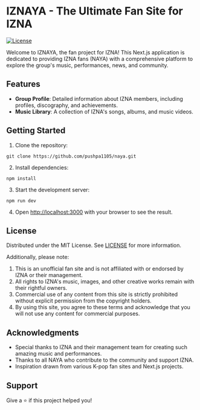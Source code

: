 # IZNAYA - The Ultimate Fan Site for IZNA

[![License](https://img.shields.io/github/license/pushpa1105/naya)](LICENSE)

Welcome to IZNAYA, the fan project for IZNA! This Next.js application is dedicated to providing IZNA fans (NAYA) with a comprehensive platform to explore the group's music, performances, news, and community.

## Features

- **Group Profile**: Detailed information about IZNA members, including profiles, discography, and achievements.
- **Music Library**: A collection of IZNA's songs, albums, and music videos.
  <!-- - **Performance Archive**: Videos and photos from concerts, variety shows, and other appearances. -->
  <!-- - **News Feed**: Latest updates on IZNA's activities, schedules, and announcements. -->
  <!-- - **Community Forum**: A space for NAYA to discuss, share fan art, and connect with each other. -->
  <!-- - **Merchandise Store**: Official merchandise available for purchase. -->

## Getting Started

1. Clone the repository:

```shell
git clone https://github.com/pushpa1105/naya.git
```

2. Install dependencies:

```shell
npm install
```

3. Start the development server:

```shell
npm run dev
```

4. Open [http://localhost:3000](http://localhost:3000) with your browser to see the result.

## License

Distributed under the MIT License. See [LICENSE](LICENSE) for more information.

Additionally, please note:

1. This is an unofficial fan site and is not affiliated with or endorsed by IZNA or their management.
2. All rights to IZNA's music, images, and other creative works remain with their rightful owners.
3. Commercial use of any content from this site is strictly prohibited without explicit permission from the copyright holders.
4. By using this site, you agree to these terms and acknowledge that you will not use any content for commercial purposes.

## Acknowledgments

- Special thanks to IZNA and their management team for creating such amazing music and performances.
- Thanks to all NAYA who contribute to the community and support IZNA.
- Inspiration drawn from various K-pop fan sites and Next.js projects.

## Support

Give a ⭐️ if this project helped you!
